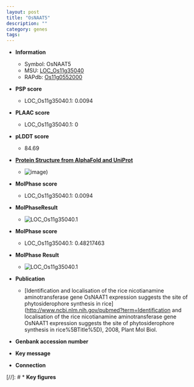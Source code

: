 ```yaml
---
layout: post
title: "OsNAAT5"
description: ""
category: genes
tags: 
---
```


* **Information**  
    + Symbol: OsNAAT5  
    + MSU: [LOC_Os11g35040](http://rice.plantbiology.msu.edu/cgi-bin/ORF_infopage.cgi?orf=LOC_Os11g35040)  
    + RAPdb: [Os11g0552000](http://rapdb.dna.affrc.go.jp/viewer/gbrowse_details/irgsp1?name=Os11g0552000)  

* **PSP score**  
    + LOC_Os11g35040.1: 0.0094 

* **PLAAC score**  
    + LOC_Os11g35040.1: 0 

* **pLDDT score**
    + 84.69

* **[Protein Structure from AlphaFold and UniProt](https://www.uniprot.org/uniprotkb/Q2R2Q2/entry#structure)**
    + ![image](https://ricepsp.github.io/images/Q2/AF-Q2R2Q2-F1.png))

* **MolPhase score**
    + LOC_Os11g35040.1: 0.0094

* **MolPhaseResult**
    + ![LOC_Os11g35040.1](https://ricepsp.github.io/pictures/LOC_Os11g/LOC_Os11g35040.1.png)

* **MolPhase score**
    + LOC_Os11g35040.1: 0.48217463

* **MolPhase Result**
    + ![LOC_Os11g35040.1](https://304243504.github.io/Pictures/LOC_Os11g/LOC_Os11g35040.1.png)

* **Publication**  
    + [Identification and localisation of the rice nicotianamine aminotransferase gene OsNAAT1 expression suggests the site of phytosiderophore synthesis in rice](http://www.ncbi.nlm.nih.gov/pubmed?term=Identification and localisation of the rice nicotianamine aminotransferase gene OsNAAT1 expression suggests the site of phytosiderophore synthesis in rice%5BTitle%5D), 2008, Plant Mol Biol.

* **Genbank accession number**  

* **Key message**  

* **Connection**  

[//]: # * **Key figures**  


